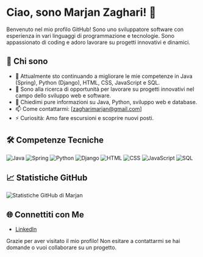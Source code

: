 # Ciao, sono Marjan Zaghari! 👋

Benvenuto nel mio profilo GitHub! Sono uno sviluppatore software con esperienza in vari linguaggi di programmazione e tecnologie. Sono appassionato di coding e adoro lavorare su progetti innovativi e dinamici.

## 🚀 Chi sono

- 🌱 Attualmente sto continuando a migliorare le mie competenze in Java (Spring), Python (Django), HTML, CSS, JavaScript e SQL.
- 🔭 Sono alla ricerca di opportunità per lavorare su progetti innovativi nel campo dello sviluppo web e software.
- 💬 Chiedimi pure informazioni su Java, Python, sviluppo web e database.
- 📫 Come contattarmi: [zagharimarjan@gmail.com]
- ⚡ Curiosità: Amo fare escursioni e scoprire nuovi posti.

## 🛠️ Competenze Tecniche

![Java](https://img.shields.io/badge/-Java-007396?style=flat&logo=java&logoColor=white)
![Spring](https://img.shields.io/badge/-Spring-6DB33F?style=flat&logo=spring&logoColor=white)
![Python](https://img.shields.io/badge/-Python-3776AB?style=flat&logo=python&logoColor=white)
![Django](https://img.shields.io/badge/-Django-092E20?style=flat&logo=django&logoColor=white)
![HTML](https://img.shields.io/badge/-HTML-E34F26?style=flat&logo=html5&logoColor=white)
![CSS](https://img.shields.io/badge/-CSS-1572B6?style=flat&logo=css3&logoColor=white)
![JavaScript](https://img.shields.io/badge/-JavaScript-F7DF1E?style=flat&logo=javascript&logoColor=black)
![SQL](https://img.shields.io/badge/-SQL-4479A1?style=flat&logo=postgresql&logoColor=white)

## 📈 Statistiche GitHub

![Statistiche GitHub di Marjan](https://github-readme-stats.vercel.app/api?username=MARJANZAGHARI1993&show_icons=true&theme=radical)

## 🌐 Connettiti con Me

- [LinkedIn](https://www.linkedin.com/in/marjanzaghari/)

Grazie per aver visitato il mio profilo! Non esitare a contattarmi se hai domande o vuoi collaborare su un progetto.

